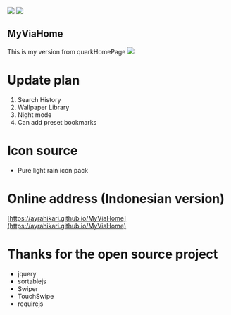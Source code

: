 ![](https://img.shields.io/badge/license-MIT-green)  ![](https://img.shields.io/badge/version-1.50-red)

## MyViaHome
This is my version from quarkHomePage
![](https://ae01.alicdn.com/kf/H244bb0ca385f4109a1c9d11d4a8be564O.jpg)
# Update plan
1. Search History
2. Wallpaper Library
3. Night mode
4. Can add preset bookmarks
# Icon source
* Pure light rain icon pack
# Online address (Indonesian version)
[https://ayrahikari.github.io/MyViaHome](https://ayrahikari.github.io/MyViaHome)
# Thanks for the open source project
* jquery
* sortablejs
* Swiper
* TouchSwipe
* requirejs
